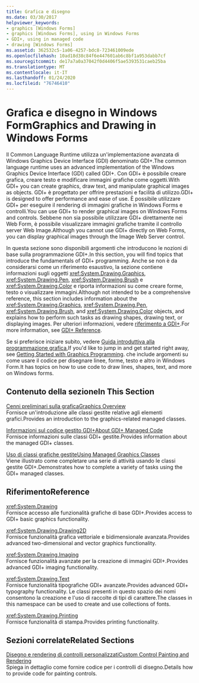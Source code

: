 ```yaml
---
title: Grafica e disegno
ms.date: 03/30/2017
helpviewer_keywords:
- graphics [Windows Forms]
- graphics [Windows Forms], using in Windows Forms
- GDI+, using in managed code
- drawing [Windows Forms]
ms.assetid: 362532c5-1a06-4257-bdc8-723461009ede
ms.openlocfilehash: 10ad18d38c84f6e447601ab6c8bf1a953dabb7cf
ms.sourcegitcommit: de17a7a0a37042f0d4406f5ae5393531caeb25ba
ms.translationtype: MT
ms.contentlocale: it-IT
ms.lasthandoff: 01/24/2020
ms.locfileid: "76746410"
---
```

# <a name="graphics-and-drawing-in-windows-forms"></a><span data-ttu-id="6ed2a-102">Grafica e disegno in Windows Form</span><span class="sxs-lookup"><span data-stu-id="6ed2a-102">Graphics and Drawing in Windows Forms</span></span>
<span data-ttu-id="6ed2a-103">Il Common Language Runtime utilizza un'implementazione avanzata di Windows Graphics Device Interface (GDI) denominato GDI+.</span><span class="sxs-lookup"><span data-stu-id="6ed2a-103">The common language runtime uses an advanced implementation of the Windows Graphics Device Interface (GDI) called GDI+.</span></span> <span data-ttu-id="6ed2a-104">Con GDI+ è possibile creare grafica, creare testo e modificare immagini grafiche come oggetti.</span><span class="sxs-lookup"><span data-stu-id="6ed2a-104">With GDI+ you can create graphics, draw text, and manipulate graphical images as objects.</span></span> <span data-ttu-id="6ed2a-105">GDI+ è progettato per offrire prestazioni e facilità di utilizzo.</span><span class="sxs-lookup"><span data-stu-id="6ed2a-105">GDI+ is designed to offer performance and ease of use.</span></span> <span data-ttu-id="6ed2a-106">È possibile utilizzare GDI+ per eseguire il rendering di immagini grafiche in Windows Forms e controlli.</span><span class="sxs-lookup"><span data-stu-id="6ed2a-106">You can use GDI+ to render graphical images on Windows Forms and controls.</span></span> <span data-ttu-id="6ed2a-107">Sebbene non sia possibile utilizzare GDI+ direttamente nei Web Form, è possibile visualizzare immagini grafiche tramite il controllo server Web Image.</span><span class="sxs-lookup"><span data-stu-id="6ed2a-107">Although you cannot use GDI+ directly on Web Forms, you can display graphical images through the Image Web Server control.</span></span>  
  
 <span data-ttu-id="6ed2a-108">In questa sezione sono disponibili argomenti che introducono le nozioni di base sulla programmazione GDI+.</span><span class="sxs-lookup"><span data-stu-id="6ed2a-108">In this section, you will find topics that introduce the fundamentals of GDI+ programming.</span></span> <span data-ttu-id="6ed2a-109">Anche se non è da considerarsi come un riferimento esaustivo, la sezione contiene informazioni sugli oggetti <xref:System.Drawing.Graphics>, <xref:System.Drawing.Pen>, <xref:System.Drawing.Brush> e <xref:System.Drawing.Color> e riporta informazioni su come creare forme, testo o visualizzare immagini.</span><span class="sxs-lookup"><span data-stu-id="6ed2a-109">Although not intended to be a comprehensive reference, this section includes information about the <xref:System.Drawing.Graphics>, <xref:System.Drawing.Pen>, <xref:System.Drawing.Brush>, and <xref:System.Drawing.Color> objects, and explains how to perform such tasks as drawing shapes, drawing text, or displaying images.</span></span> <span data-ttu-id="6ed2a-110">Per ulteriori informazioni, vedere [riferimento a GDI+](/windows/desktop/gdiplus/-gdiplus-class-gdi-reference).</span><span class="sxs-lookup"><span data-stu-id="6ed2a-110">For more information, see [GDI+ Reference](/windows/desktop/gdiplus/-gdiplus-class-gdi-reference).</span></span>  
  
 <span data-ttu-id="6ed2a-111">Se si preferisce iniziare subito, vedere [Guida introduttiva alla programmazione grafica](getting-started-with-graphics-programming.md),</span><span class="sxs-lookup"><span data-stu-id="6ed2a-111">If you'd like to jump in and get started right away, see [Getting Started with Graphics Programming](getting-started-with-graphics-programming.md).</span></span> <span data-ttu-id="6ed2a-112">che include argomenti su come usare il codice per disegnare linee, forme, testo e altro in Windows Form.</span><span class="sxs-lookup"><span data-stu-id="6ed2a-112">It has topics on how to use code to draw lines, shapes, text, and more on Windows forms.</span></span>  
  
## <a name="in-this-section"></a><span data-ttu-id="6ed2a-113">Contenuto della sezione</span><span class="sxs-lookup"><span data-stu-id="6ed2a-113">In This Section</span></span>  
 [<span data-ttu-id="6ed2a-114">Cenni preliminari sulla grafica</span><span class="sxs-lookup"><span data-stu-id="6ed2a-114">Graphics Overview</span></span>](graphics-overview-windows-forms.md)  
 <span data-ttu-id="6ed2a-115">Fornisce un'introduzione alle classi gestite relative agli elementi grafici.</span><span class="sxs-lookup"><span data-stu-id="6ed2a-115">Provides an introduction to the graphics-related managed classes.</span></span>  
  
 [<span data-ttu-id="6ed2a-116">Informazioni sul codice gestito GDI+</span><span class="sxs-lookup"><span data-stu-id="6ed2a-116">About GDI+ Managed Code</span></span>](about-gdi-managed-code.md)  
 <span data-ttu-id="6ed2a-117">Fornisce informazioni sulle classi GDI+ gestite.</span><span class="sxs-lookup"><span data-stu-id="6ed2a-117">Provides information about the managed GDI+ classes.</span></span>  
  
 [<span data-ttu-id="6ed2a-118">Uso di classi grafiche gestite</span><span class="sxs-lookup"><span data-stu-id="6ed2a-118">Using Managed Graphics Classes</span></span>](using-managed-graphics-classes.md)  
 <span data-ttu-id="6ed2a-119">Viene illustrato come completare una serie di attività usando le classi gestite GDI+.</span><span class="sxs-lookup"><span data-stu-id="6ed2a-119">Demonstrates how to complete a variety of tasks using the GDI+ managed classes.</span></span>  
  
## <a name="reference"></a><span data-ttu-id="6ed2a-120">Riferimento</span><span class="sxs-lookup"><span data-stu-id="6ed2a-120">Reference</span></span>  
 <xref:System.Drawing>  
 <span data-ttu-id="6ed2a-121">Fornisce accesso alle funzionalità grafiche di base GDI+.</span><span class="sxs-lookup"><span data-stu-id="6ed2a-121">Provides access to GDI+ basic graphics functionality.</span></span>  
  
 <xref:System.Drawing.Drawing2D>  
 <span data-ttu-id="6ed2a-122">Fornisce funzionalità grafica vettoriale e bidimensionale avanzata.</span><span class="sxs-lookup"><span data-stu-id="6ed2a-122">Provides advanced two-dimensional and vector graphics functionality.</span></span>  
  
 <xref:System.Drawing.Imaging>  
 <span data-ttu-id="6ed2a-123">Fornisce funzionalità avanzate per la creazione di immagini GDI+.</span><span class="sxs-lookup"><span data-stu-id="6ed2a-123">Provides advanced GDI+ imaging functionality.</span></span>  
  
 <xref:System.Drawing.Text>  
 <span data-ttu-id="6ed2a-124">Fornisce funzionalità tipografiche GDI+ avanzate.</span><span class="sxs-lookup"><span data-stu-id="6ed2a-124">Provides advanced GDI+ typography functionality.</span></span> <span data-ttu-id="6ed2a-125">Le classi presenti in questo spazio dei nomi consentono la creazione e l'uso di raccolte di tipi di carattere.</span><span class="sxs-lookup"><span data-stu-id="6ed2a-125">The classes in this namespace can be used to create and use collections of fonts.</span></span>  
  
 <xref:System.Drawing.Printing>  
 <span data-ttu-id="6ed2a-126">Fornisce funzionalità di stampa.</span><span class="sxs-lookup"><span data-stu-id="6ed2a-126">Provides printing functionality.</span></span>  
  
## <a name="related-sections"></a><span data-ttu-id="6ed2a-127">Sezioni correlate</span><span class="sxs-lookup"><span data-stu-id="6ed2a-127">Related Sections</span></span>  
 [<span data-ttu-id="6ed2a-128">Disegno e rendering di controlli personalizzati</span><span class="sxs-lookup"><span data-stu-id="6ed2a-128">Custom Control Painting and Rendering</span></span>](../controls/custom-control-painting-and-rendering.md)  
 <span data-ttu-id="6ed2a-129">Spiega in dettaglio come fornire codice per i controlli di disegno.</span><span class="sxs-lookup"><span data-stu-id="6ed2a-129">Details how to provide code for painting controls.</span></span>
